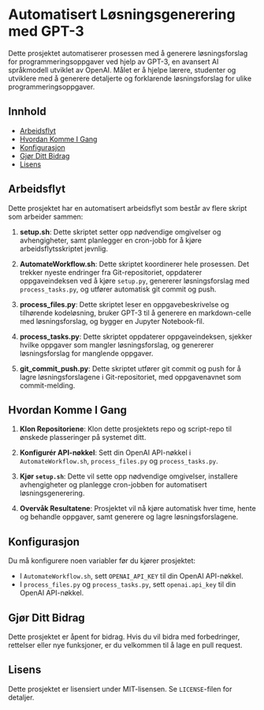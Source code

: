 # Automatisert Løsningsgenerering med GPT-3

Dette prosjektet automatiserer prosessen med å generere løsningsforslag for programmeringsoppgaver ved hjelp av GPT-3, en avansert AI språkmodell utviklet av OpenAI. Målet er å hjelpe lærere, studenter og utviklere med å generere detaljerte og forklarende løsningsforslag for ulike programmeringsoppgaver.

## Innhold

- [Arbeidsflyt](#arbeidsflyt)
- [Hvordan Komme I Gang](#hvordan-komme-i-gang)
- [Konfigurasjon](#konfigurasjon)
- [Gjør Ditt Bidrag](#gjør-ditt-bidrag)
- [Lisens](#lisens)

## Arbeidsflyt

Dette prosjektet har en automatisert arbeidsflyt som består av flere skript som arbeider sammen:

1. **setup.sh**: Dette skriptet setter opp nødvendige omgivelser og avhengigheter, samt planlegger en cron-jobb for å kjøre arbeidsflytsskriptet jevnlig.

2. **AutomateWorkflow.sh**: Dette skriptet koordinerer hele prosessen. Det trekker nyeste endringer fra Git-repositoriet, oppdaterer oppgaveindeksen ved å kjøre `setup.py`, genererer løsningsforslag med `process_tasks.py`, og utfører automatisk git commit og push.

3. **process_files.py**: Dette skriptet leser en oppgavebeskrivelse og tilhørende kodeløsning, bruker GPT-3 til å generere en markdown-celle med løsningsforslag, og bygger en Jupyter Notebook-fil.

4. **process_tasks.py**: Dette skriptet oppdaterer oppgaveindeksen, sjekker hvilke oppgaver som mangler løsningsforslag, og genererer løsningsforslag for manglende oppgaver.

5. **git_commit_push.py**: Dette skriptet utfører git commit og push for å lagre løsningsforslagene i Git-repositoriet, med oppgavenavnet som commit-melding.

## Hvordan Komme I Gang

1. **Klon Repositoriene**: Klon dette prosjektets repo og script-repo til ønskede plasseringer på systemet ditt.

2. **Konfigurér API-nøkkel**: Sett din OpenAI API-nøkkel i `AutomateWorkflow.sh`, `process_files.py` og `process_tasks.py`.

3. **Kjør `setup.sh`**: Dette vil sette opp nødvendige omgivelser, installere avhengigheter og planlegge cron-jobben for automatisert løsningsgenerering.

4. **Overvåk Resultatene**: Prosjektet vil nå kjøre automatisk hver time, hente og behandle oppgaver, samt generere og lagre løsningsforslagene.

## Konfigurasjon

Du må konfigurere noen variabler før du kjører prosjektet:

- I `AutomateWorkflow.sh`, sett `OPENAI_API_KEY` til din OpenAI API-nøkkel.
- I `process_files.py` og `process_tasks.py`, sett `openai.api_key` til din OpenAI API-nøkkel.

## Gjør Ditt Bidrag

Dette prosjektet er åpent for bidrag. Hvis du vil bidra med forbedringer, rettelser eller nye funksjoner, er du velkommen til å lage en pull request.

## Lisens

Dette prosjektet er lisensiert under MIT-lisensen. Se `LICENSE`-filen for detaljer.
